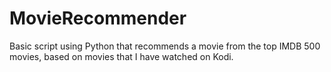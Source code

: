 # MovieRecommender
Basic script using Python that recommends a movie from the top IMDB 500 movies, based on movies that I have watched on Kodi.
